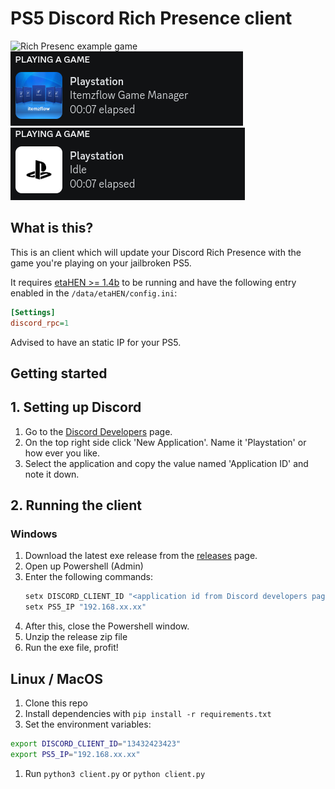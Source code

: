 # PS5 Discord Rich Presence client

![Rich Presenc example game](assets/discord_example_idle_game.png)
![Rich Presenc example homebrew](assets/discord_example_hb.png)
![Rich Presenc example idle](assets/discord_example_idle.png)

## What is this?
This is an client which will update your Discord Rich Presence with the game you're playing on your jailbroken PS5. 

It requires [etaHEN >= 1.4b](https://github.com/LightningMods/etaHEN) to be running and have the following entry enabled in the `/data/etaHEN/config.ini`:
```ini
[Settings]
discord_rpc=1
```
Advised to have an static IP for your PS5.

## Getting started
## 1. Setting up Discord
1. Go to the [Discord Developers](https://discord.com/developers) page.
1. On the top right side click 'New Application'. Name it 'Playstation' or how ever you like.
1. Select the application and copy the value named 'Application ID' and note it down.

## 2. Running the client

### Windows
1. Download the latest exe release from the [releases](https://github.com/jeroendev-one/ps5-rpc-client/releases) page.
1. Open up Powershell (Admin)
1. Enter the following commands:
    ```cmd
    setx DISCORD_CLIENT_ID "<application id from Discord developers page>
    setx PS5_IP "192.168.xx.xx"
    ```
1. After this, close the Powershell window.
1. Unzip the release zip file
1. Run the exe file, profit!

## Linux / MacOS
1. Clone this repo
1. Install dependencies with `pip install -r requirements.txt`
1. Set the environment variables:
```bash
export DISCORD_CLIENT_ID="13432423423"
export PS5_IP="192.168.xx.xx"
```
1. Run `python3 client.py` or `python client.py`
